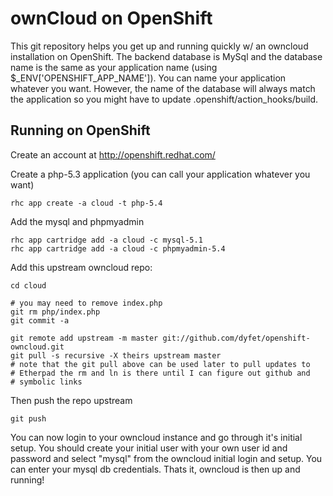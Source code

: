 ownCloud on OpenShift
======================

This git repository helps you get up and running quickly w/ an owncloud
installation on OpenShift.  The backend database is MySql and the database
name is the same as your application name (using $_ENV['OPENSHIFT_APP_NAME']).
You can name your application whatever you want.  However, the name of the
database will always match the application so you might have to update
.openshift/action_hooks/build.

Running on OpenShift
--------------------

Create an account at http://openshift.redhat.com/

Create a php-5.3 application (you can call your application whatever
you want)

    rhc app create -a cloud -t php-5.4

Add the mysql and phpmyadmin

    rhc app cartridge add -a cloud -c mysql-5.1
    rhc app cartridge add -a cloud -c phpmyadmin-5.4

Add this upstream owncloud repo:

    cd cloud

    # you may need to remove index.php
    git rm php/index.php
    git commit -a

    git remote add upstream -m master git://github.com/dyfet/openshift-owncloud.git
    git pull -s recursive -X theirs upstream master
    # note that the git pull above can be used later to pull updates to
    # Etherpad the rm and ln is there until I can figure out github and
    # symbolic links
Then push the repo upstream

    git push

You can now login to your owncloud instance and go through it's initial
setup.  You should create your initial user with your own user id and password
and select "mysql" from the owncloud initial login and setup.  You can enter
your mysql db credentials.  Thats it, owncloud is then up and running!

